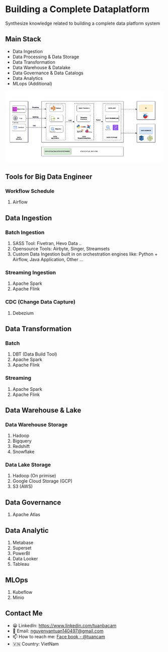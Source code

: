 # Building a Complete Dataplatform
Synthesize knowledge related to building a complete data platform system
## Main Stack
- Data Ingestion
- Data Processing & Data Storage
- Data Transformation
- Data Warehouse & Datalake
- Data Governance & Data Catalogs
- Data Analytics
- MLops (Additional)

![alt text](./images/dataplatform.gif)

## Tools for Big Data Engineer
### Workflow Schedule
1. Airflow

## Data Ingestion
### Batch Ingestion
1. SASS Tool: Fivetran, Hevo Data ..
2. Opensource Tools: Airbyte, Singer, Streamsets
3. Custom Data Ingestion built in on orchestration engines like: Python + Airflow, Java Application, Other ...
### Streaming Ingestion
1. Apache Spark
2. Apache Flink
### CDC (Change Data Capture)
1. Debezium
## Data Transformation
### Batch
1. DBT (Data Build Tool)
2. Apache Spark
3. Apache Flink
### Streaming
1. Apache Spark
2. Apache Flink

## Data Warehouse & Lake
### Data Warehouse Storage
1. Hadoop
2. Bigquery
3. Redshift
4. Snowflake

### Data Lake Storage
1. Hadoop (On primise)
2. Google Cloud Storage (GCP)
3. S3 (AWS)
## Data Governance
1. Apache Atlas

## Data Analytic

1. Metabase
2. Superset
3. PowerBI
4. Data Looker
5. Tableau
## MLOps
1. Kubeflow
2. Minio
## Contact Me
- 😀 LinkedIn: https://www.linkedin.com/tuanbacam
- 🌱 Email: nguyenvantuan140497@gmail.com
- 📫 How to reach me: [Face book - @tuancam](https://www.facebook.com/tuanbacam)
- 🇻🇳 Country: VietNam